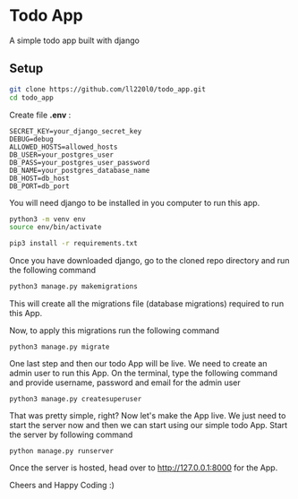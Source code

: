 # Todo App

A simple todo app built with django

## Setup

```bash
git clone https://github.com/ll220l0/todo_app.git
cd todo_app
```

Create file **.env** :
```
SECRET_KEY=your_django_secret_key
DEBUG=debug
ALLOWED_HOSTS=allowed_hosts
DB_USER=your_postgres_user
DB_PASS=your_postgres_user_password
DB_NAME=your_postgres_database_name
DB_HOST=db_host
DB_PORT=db_port
```

You will need django to be installed in you computer to run this app. 

```bash
python3 -m venv env
source env/bin/activate

pip3 install -r requirements.txt
```

Once you have downloaded django, go to the cloned repo directory and run the following command

```bash
python3 manage.py makemigrations
```

This will create all the migrations file (database migrations) required to run this App.

Now, to apply this migrations run the following command
```
python3 manage.py migrate
```

One last step and then our todo App will be live. We need to create an admin user to run this App. On the terminal, type the following command and provide username, password and email for the admin user

```
python3 manage.py createsuperuser
```

That was pretty simple, right? Now let's make the App live. We just need to start the server now and then we can start using our simple todo App. Start the server by following command

```
python manage.py runserver
```

Once the server is hosted, head over to http://127.0.0.1:8000  for the App.

Cheers and Happy Coding :)
